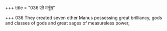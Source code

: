 +++
title = "036 एते मनूंस्"

+++
036	They created seven other Manus possessing great brilliancy, gods and classes of gods and great sages of measureless power,